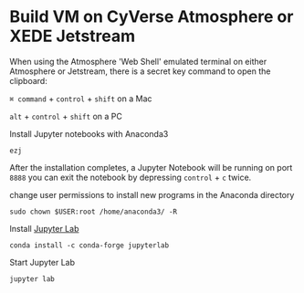 # Build VM on CyVerse Atmosphere or XEDE Jetstream

When using the Atmosphere 'Web Shell' emulated terminal on either Atmosphere or Jetstream, there is a secret key command to open the clipboard:

`⌘ command` + `control` + `shift` on a Mac

`alt` + `control` + `shift` on a PC

Install Jupyter notebooks with Anaconda3

```
ezj
```

After the installation completes, a Jupyter Notebook will be running on port `8888` you can exit the notebook by depressing `control` + `c` twice.

change user permissions to install new programs in the Anaconda directory

```
sudo chown $USER:root /home/anaconda3/ -R
```

Install [Jupyter Lab](https://github.com/jupyterlab/jupyterlab)

```
conda install -c conda-forge jupyterlab
```

Start Jupyter Lab

```
jupyter lab
```

